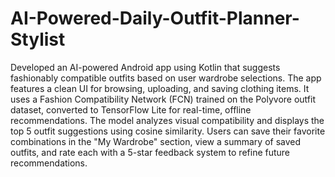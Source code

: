 # AI-Powered-Daily-Outfit-Planner-Stylist
Developed an AI-powered Android app using Kotlin that suggests fashionably compatible outfits based on user wardrobe selections. The app features a clean UI for browsing, uploading, and saving clothing items. It uses a Fashion Compatibility Network (FCN) trained on the Polyvore outfit dataset, converted to TensorFlow Lite for real-time, offline recommendations. The model analyzes visual compatibility and displays the top 5 outfit suggestions using cosine similarity. Users can save their favorite combinations in the "My Wardrobe" section, view a summary of saved outfits, and rate each with a 5-star feedback system to refine future recommendations.
